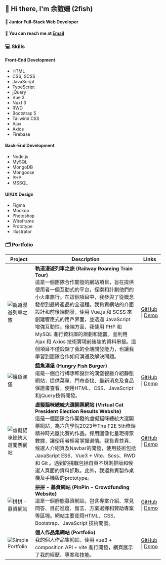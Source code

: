 ## 👋 Hi there, I'm 余誼姍 (2fish)

#### 🌱 Junior Full-Stack Web Developer
#### 📮 You can reach me at [Email](mailto:yain13142013@gmail.com)

### 💻 Skills

#### Front-End Development
- HTML
- CSS, SCSS
- JavaScript
- TypeScript
- jQuery
- Vue 3
- Nuxt 3
- RWD
- Bootstrap 5
- Tailwind CSS
- Ajax
- Axios
- Firebase

#### Back-End Development
- Node.js
- MySQL
- MongoDB
- Mongoose
- PHP
- MSSQL

#### UI/UX Design
- Figma
- Mockup
- Photoshop
- Wireframe
- Prototype
- Illustrator

### 🗂 Portfolio

| Project | Description | Links |
|---------|-------------|-------|
| ![軌道漫遊列車之旅](https://firebasestorage.googleapis.com/v0/b/simpleportfolio-64b60.appspot.com/o/img%2Fproject-pic-1.png?alt=media&token=388b6fc4-a863-4d12-9e55-f81de4e8c489) | **軌道漫遊列車之旅 (Railway Roaming Train Tour)**<br>這是一個團隊合作開發的網站項目，旨在提供使用者一個互動式的平台，探索和計劃他們的小火車旅行。在這個項目中，我參與了從概念發想到最終產品的全過程。我負責網站的介面設計和前後端開發，使用 Vue.js 和 SCSS 來創建響應式的用戶界面，並透過 JavaScript 增強互動性。後端方面，我使用 PHP 和 MySQL 進行資料庫的規劃和建置，並利用 Ajax 和 Axios 技術實現前後端的資料串接。這個項目不僅鍛鍊了我的全端開發能力，也讓我學習到團隊合作如何溝通及解決問題。 | [GitHub](https://github.com/vicky5645/chd102-g1/tree/dev) \| [Demo](https://tibamef2e.com/chd102/g1/) |
| ![餓魚漢堡](https://firebasestorage.googleapis.com/v0/b/simpleportfolio-64b60.appspot.com/o/img%2Fproject-pic-2.png?alt=media&token=a9f35dcc-8b4a-4424-ab54-a9d06d3d1cd1) | **餓魚漢堡 (Hungry Fish Burger)**<br>這是一個自行構想和設計的漢堡餐廳介紹靜態網站，提供菜單、門市查找、最新消息及食品保證書查看，使用HTML、CSS、JavaScript和jQuery技術開發。 | [GitHub](https://github.com/sunny96087/project) \| [Demo](https://sunny96087.github.io/project/) |
| ![虛擬貓咪總統大選開票網站](https://firebasestorage.googleapis.com/v0/b/simpleportfolio-64b60.appspot.com/o/img%2Fproject-pic-3.png?alt=media&token=be7338e8-883e-4ccc-b979-5bbe52df4e94) | **虛擬貓咪總統大選開票網站 (Virtual Cat President Election Results Website)**<br>這是一個團隊合作開發的虛擬貓咪總統大選開票網站，為六角學院2023年The F2E 5th修煉精神時光屋比賽的作品。採用圖像化呈現得票數據，讓使用者輕易掌握選情。我負責首頁、候選人介紹頁及Navbar的開發，使用技術包括JavaScript ES6、Vue3 + Vite、Scss、RWD 和 Git 。遇到的挑戰包括首頁不規則排版和候選人頁面的資料抓取。此外，我還負責製作桌機及手機版的prototype。 | [GitHub](https://github.com/edwardtsai54398/F2Evotefortw2024) \| [Demo](https://edwardtsai54398.github.io/F2Evotefortw2024/#/) |
| ![拼拼 - 募資網站](https://firebasestorage.googleapis.com/v0/b/simpleportfolio-64b60.appspot.com/o/img%2Fproject-pic-4.png?alt=media&token=d2701bfb-cedb-45e7-b37d-d312ba9763b1) | **拼拼 - 募資網站 (PinPin - Crowdfunding Website)**<br>這是一個靜態募資網站，包含專案介紹、常見問答、目前進度、留言、方案選擇和贊助專案等區塊。網站主要使用HTML、CSS、Bootstrap、JavaScript 技術開發。 | [GitHub](https://github.com/sunny96087/BT5_pinpin) \| [Demo](https://sunny96087.github.io/BT5_pinpin/#) |
| ![Simple Portfolio](https://firebasestorage.googleapis.com/v0/b/simpleportfolio-64b60.appspot.com/o/img%2F%E4%BD%99%E8%AA%BC%E5%A7%8D%20Sunny%20-%20%E4%BD%9C%E5%93%81%E9%9B%86%20Portfolio.png?alt=media&token=cf0a0add-8f85-4d1d-8c78-cca31301972a) | **個人作品集網站 (Portfolio)**<br>我的個人作品集網站，使用 vue3 + composition API + vite 進行開發，網頁展示了我的經歷、專案和技能。 | [GitHub](https://github.com/sunny96087/simple_portfolio) \| [Demo](https://simpleportfolio-64b60.web.app/portfolio) |

